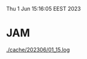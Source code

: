 Thu  1 Jun 15:16:05 EEST 2023
# JAM
<a href='./cache/202306/01_15.log'>./cache/202306/01_15.log</a>
